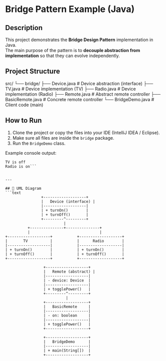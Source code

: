 # Bridge Pattern Example (Java)

## Description
This project demonstrates the **Bridge Design Pattern** implementation in Java.  
The main purpose of the pattern is to **decouple abstraction from implementation** so that they can evolve independently.

## Project Structure
src/
└── bridge/
├── Device.java # Device abstraction (interface)
├── TV.java # Device implementation (TV)
├── Radio.java # Device implementation (Radio)
├── Remote.java # Abstract remote controller
├── BasicRemote.java # Concrete remote controller
└── BridgeDemo.java # Client code (main)

## How to Run
1. Clone the project or copy the files into your IDE (IntelliJ IDEA / Eclipse).  
2. Make sure all files are inside the `bridge` package.  
3. Run the `BridgeDemo` class.  

Example console output:
```TV is on
TV is off
Radio is on```


---

## 📐 UML Diagram
```text
                +-------------------+
                |   Device (interface) |
                |-------------------|
                | + turnOn()        |
                | + turnOff()       |
                +---------^---------+
                          |
          +---------------+---------------+
          |                               |
+-------------------+           +-------------------+
|       TV          |           |      Radio        |
|-------------------|           |-------------------|
| + turnOn()        |           | + turnOn()        |
| + turnOff()       |           | + turnOff()       |
+-------------------+           +-------------------+

                 +-------------------+
                 |   Remote (abstract) |
                 |-------------------|
                 | - device: Device  |
                 |-------------------|
                 | + togglePower()   |
                 +---------^---------+
                           |
                 +-------------------+
                 |   BasicRemote     |
                 |-------------------|
                 | - on: boolean     |
                 |-------------------|
                 | + togglePower()   |
                 +-------------------+

                 +-------------------+
                 |   BridgeDemo      |
                 |-------------------|
                 | + main(String[])  |
                 +-------------------+
